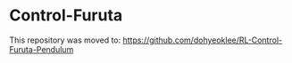 # Control-Furuta

This repository was moved to: https://github.com/dohyeoklee/RL-Control-Furuta-Pendulum
